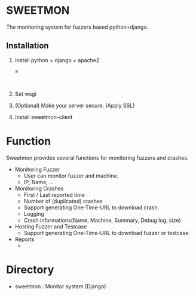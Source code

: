 # SWEETMON
The monitoring system for fuzzers based python+django.



## Installation

1. Install python + django + apache2

   ```shell
   a
   ```

   ​

2. Set wsgi

3. (Optional) Make your server secure. (Apply SSL)

4. Install sweetmon-client

# Function

Sweetmon provides several functions for monitoring fuzzers and crashes.

* Monitoring Fuzzer
  * User can monitor fuzzer and machine.
  * IP, Name, …
* Monitoring Crashes
  * First / Last reported time
  * Number of (duplicated) crashes
  * Support generating One-Time-URL to download crash.
  * Logging
  * Crash informations(Name, Machine, Summary, Debug log, size)
* Hosting Fuzzer and Testcase
  * Support generating One-Time-URL to download fuzzer or testcase.
* Reports
  * ​

# Directory
- sweetmon : Monitor system (Django)



